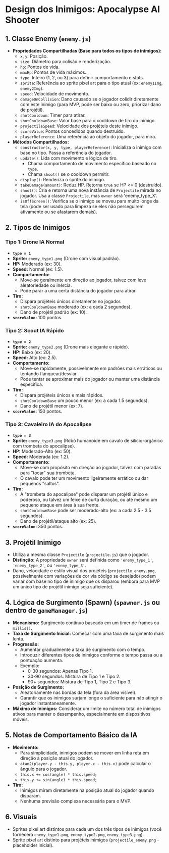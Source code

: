 # Design dos Inimigos: Apocalypse AI Shooter

## 1. Classe Enemy (`enemy.js`)

*   **Propriedades Compartilhadas (Base para todos os tipos de inimigos):**
    *   `x`, `y`: Posição.
    *   `size`: Diâmetro para colisão e renderização.
    *   `hp`: Pontos de vida.
    *   `maxHp`: Pontos de vida máximos.
    *   `type`: Inteiro (1, 2, ou 3) para definir comportamento e stats.
    *   `sprite`: Referência ao sprite pixel art para o tipo atual (ex: `enemy1Img`, `enemy2Img`).
    *   `speed`: Velocidade de movimento.
    *   `damageOnCollision`: Dano causado se o jogador colidir diretamente com este inimigo (para MVP, pode ser baixo ou zero, priorizar dano de projétil).
    *   `shotCooldown`: Timer para atirar.
    *   `shotCooldownBase`: Valor base para o cooldown de tiro do inimigo.
    *   `projectileSpeed`: Velocidade dos projéteis deste inimigo.
    *   `scoreValue`: Pontos concedidos quando destruído.
    *   `playerReference`: Uma referência ao objeto do jogador, para mira.
*   **Métodos Compartilhados:**
    *   `constructor(x, y, type, playerReference)`: Inicializa o inimigo com base no tipo. Passa a referência do jogador.
    *   `update()`: Lida com movimento e lógica de tiro.
        *   Chama comportamento de movimento específico baseado no `type`.
        *   Chama `shoot()` se o cooldown permitir.
    *   `display()`: Renderiza o sprite do inimigo.
    *   `takeDamage(amount)`: Reduz HP. Retorna `true` se HP <= 0 (destruído).
    *   `shoot()`: Cria e retorna uma nova instância de `Projectile` mirada no jogador. Usa a classe `Projectile`, mas `owner` será 'enemy_type_X'.
    *   `isOffScreen()`: Verifica se o inimigo se moveu para muito longe da tela (pode ser usado para limpeza se eles não perseguirem ativamente ou se afastarem demais).

## 2. Tipos de Inimigos

### Tipo 1: Drone IA Normal
*   **`type = 1`**
*   **Sprite:** `enemy_type1.png` (Drone com visual padrão).
*   **HP:** Moderado (ex: 30).
*   **Speed:** Normal (ex: 1.5).
*   **Comportamento:**
    *   Move-se geralmente em direção ao jogador, talvez com leve aleatoriedade ou inércia.
    *   Pode parar a uma certa distância do jogador para atirar.
*   **Tiro:**
    *   Dispara projéteis únicos diretamente no jogador.
    *   `shotCooldownBase` moderado (ex: a cada 2 segundos).
    *   Dano de projétil padrão (ex: 10).
*   **`scoreValue`:** 100 pontos.

### Tipo 2: Scout IA Rápido
*   **`type = 2`**
*   **Sprite:** `enemy_type2.png` (Drone mais elegante e rápido).
*   **HP:** Baixo (ex: 20).
*   **Speed:** Alto (ex: 2.5).
*   **Comportamento:**
    *   Move-se rapidamente, possivelmente em padrões mais erráticos ou tentando flanquear/desviar.
    *   Pode tentar se aproximar mais do jogador ou manter uma distância específica.
*   **Tiro:**
    *   Dispara projéteis únicos e mais rápidos.
    *   `shotCooldownBase` um pouco menor (ex: a cada 1.5 segundos).
    *   Dano de projétil menor (ex: 7).
*   **`scoreValue`:** 150 pontos.

### Tipo 3: Cavaleiro IA do Apocalipse
*   **`type = 3`**
*   **Sprite:** `enemy_type3.png` (Robô humanoide em cavalo de silício-orgânico com trombeta do apocalipse).
*   **HP:** Moderado-Alto (ex: 50).
*   **Speed:** Moderada (ex: 1.2).
*   **Comportamento:**
    *   Move-se com propósito em direção ao jogador, talvez com paradas para "tocar" sua trombeta.
    *   O cavalo pode ter um movimento ligeiramente errático ou dar pequenos "saltos".
*   **Tiro:**
    *   A "trombeta do apocalipse" pode disparar um projétil único e poderoso, ou talvez um feixe de curta duração, ou até mesmo um pequeno ataque em área à sua frente.
    *   `shotCooldownBase` pode ser moderado-alto (ex: a cada 2.5 - 3.5 segundos).
    *   Dano de projétil/ataque alto (ex: 25).
*   **`scoreValue`:** 350 pontos.

## 3. Projétil Inimigo

*   Utiliza a mesma classe `Projectile` (`projectile.js`) que o jogador.
*   **Distinção:** A propriedade `owner` será definida como `'enemy_type_1'`, `'enemy_type_2'`, ou `'enemy_type_3'`.
*   Dano, velocidade e estilo visual dos projéteis (`projectile_enemy.png`, possivelmente com variações de cor via código se desejado) podem variar com base no tipo de inimigo que os disparou (embora para MVP um único tipo de projétil inimigo seja suficiente).

## 4. Lógica de Surgimento (Spawn) (`spawner.js` ou dentro de `gameManager.js`)

*   **Mecanismo:** Surgimento contínuo baseado em um timer de frames ou `millis()`.
*   **Taxa de Surgimento Inicial:** Começar com uma taxa de surgimento mais lenta.
*   **Progressão:**
    *   Aumentar gradualmente a taxa de surgimento com o tempo.
    *   Introduzir diferentes tipos de inimigos conforme o tempo passa ou a pontuação aumenta.
    *   Exemplo:
        *   0-30 segundos: Apenas Tipo 1.
        *   30-90 segundos: Mistura de Tipo 1 e Tipo 2.
        *   90+ segundos: Mistura de Tipo 1, Tipo 2 e Tipo 3.
*   **Posição de Surgimento:**
    *   Aleatoriamente nas bordas da tela (fora da área visível).
    *   Garantir que os inimigos surjam longe o suficiente para não atingir o jogador instantaneamente.
*   **Máximo de Inimigos:** Considerar um limite no número total de inimigos ativos para manter o desempenho, especialmente em dispositivos móveis.

## 5. Notas de Comportamento Básico da IA

*   **Movimento:**
    *   Para simplicidade, inimigos podem se mover em linha reta em direção à posição atual do jogador.
    *   `atan2(player.y - this.y, player.x - this.x)` pode calcular o ângulo para o jogador.
    *   `this.x += cos(angle) * this.speed;`
    *   `this.y += sin(angle) * this.speed;`
*   **Tiro:**
    *   Inimigos miram diretamente na posição atual do jogador quando disparam.
    *   Nenhuma previsão complexa necessária para o MVP.

## 6. Visuais

*   Sprites pixel art distintos para cada um dos três tipos de inimigos (você fornecerá `enemy_type1.png`, `enemy_type2.png`, `enemy_type3.png`).
*   Sprite pixel art distinto para projéteis inimigos (`projectile_enemy.png` - placeholder inicial). 